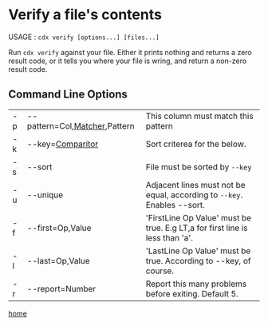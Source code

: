 # Verify a file's contents

USAGE : `cdx verify [options...] [files...]`

Run `cdx verify` against your file. Either it prints nothing and returns a zero result code, or it tells you where your
file is wring, and return a non-zero result code.

## Command Line Options

||||
|---|---|---|
|-p|--pattern=Col,[Matcher](Matcher.md),Pattern|This column must match this pattern|
|-k|--key=[Comparitor](Comparisons.md) |Sort criterea for the below.|
|-s|--sort|File must be sorted by `--key`|
|-u|--unique|Adjacent lines must not be equal, according to  `--key`. Enables --sort.|
|-f|--first=Op,Value|'FirstLine Op Value' must be true. E.g LT,a for first line is less than 'a'.|
|-l|--last=Op,Value|'LastLine Op Value' must be true. According to --key, of course.|
|-r|--report=Number|Report this many problems before exiting. Default 5.|


[home](README.md)
